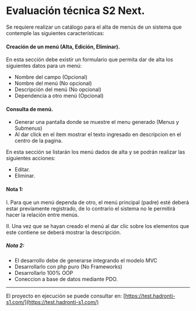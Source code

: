 # Evaluación técnica S2 Next.

Se requiere realizar un catálogo para el alta de menús de un sistema que contemple las siguientes
características:

#### Creación de un menú (Alta, Edición, Eliminar).

En esta sección debe existir un formulario que permita dar de alta los siguientes datos para un menú:

- Nombre del campo (Opcional)
- Nombre del menú (No opcional)
- Descripción del menú (No opcional)
- Dependencia a otro menú (Opcional)

#### Consulta de menú.
- Generar una pantalla donde se muestre el menu generado (Menus y Submenus)
- Al dar click en el item mostrar el texto ingresado en descripcion en el centro de la pagina.

En esta sección se listarán los menú dados de alta y se podrán realizar las siguientes acciones:
- Editar.
- Eliminar.

#### Nota 1:

I. Para que un menú dependa de otro, el menú principal (padre) esté deberá estar previamente
registrado, de lo contrario el sistema no le permitirá hacer la relación entre menús.

II. Una vez que se hayan creado el menú al dar clic sobre los elementos que este contiene se deberá
mostrar la descripción.

##### Nota 2:
- El desarrollo debe de generarse integrando el modelo MVC
- Desarrollarlo con php puro (No Frameworks)
- Desarrollarlo 100% OOP
- Coneccion a base de datos mediante PDO.

___

El proyecto en ejecución se puede consultar en: [https://test.hadronti-s1.com/](https://test.hadronti-s1.com/)